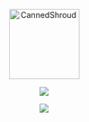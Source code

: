<p align="center"><img width="125" src="https://komarev.com/ghpvc/?username=CannedShroud&style=flat" alt="CannedShroud"></p>
<p align="center"><a href="https://github.com/CannedShroud"><img src="https://github-readme-stats.vercel.app/api?username=CannedShroud&show_icons=true&theme=highcontrast"></a></p>
<p align="center"><a href="https://github.com/CannedShroud"><img src="https://github-readme-stats.vercel.app/api/top-langs/?username=CannedShroud&theme=highcontrast&layout=compact"></a></p>

